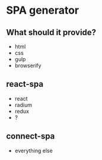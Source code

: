 # SPA generator

## What should it provide?

* html
* css
* gulp
* browserify


## react-spa

* react
* radium
* redux
* ?

## connect-spa

* everything else
